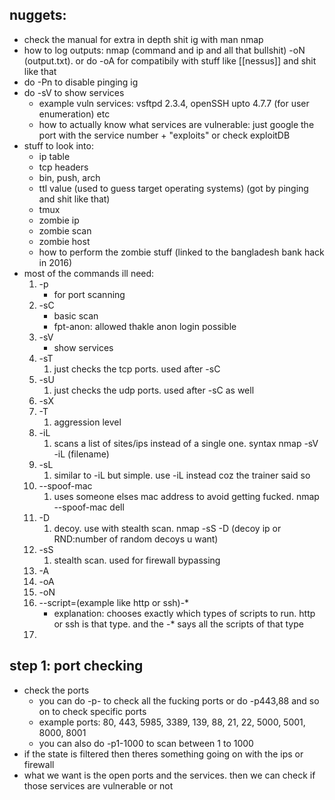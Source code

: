 ## nuggets:
- check the manual for extra in depth shit ig with man nmap
- how to log outputs: nmap (command and ip and all that bullshit) -oN (output.txt). or do -oA for compatibily with stuff like [[nessus]] and shit like that 
- do -Pn to disable pinging ig
- do -sV to show services 
	- example vuln services: vsftpd 2.3.4, openSSH upto 4.7.7 (for user enumeration) etc 
	- how to actually know what services are vulnerable: just google the port with the service number + "exploits" or check exploitDB
- stuff to look into:
	- ip table 
	- tcp headers
	- bin, push, arch
	- ttl value (used to guess target operating systems) (got by pinging and shit like that)
	- tmux
	- zombie ip
	- zombie scan 
	- zombie host
	- how to perform the zombie stuff (linked to the bangladesh bank hack in 2016)
- most of the commands ill need:
	1. -p
		- for port scanning
	2. -sC 
		- basic scan 
		- fpt-anon: allowed thakle anon login possible 
	3. -sV
		- show services
	4. -sT
		1. just checks the tcp ports. used after -sC
	5. -sU 
		1. just checks the udp ports. used after -sC as well 
	6. -sX
	7. -T
		1. aggression level
	8. -iL
		1. scans a list of sites/ips instead of a single one. syntax nmap -sV -iL (filename)
	9. -sL 
		1. similar to -iL but simple. use -iL instead coz the trainer said so
	10. --spoof-mac
		1. uses someone elses mac address to avoid getting fucked. nmap --spoof-mac dell
	11. -D
		1. decoy. use with stealth scan. nmap -sS -D (decoy ip or RND:number of random decoys u want)
	12. -sS
		1. stealth scan. used for firewall bypassing
	13. -A
	14. -oA
	15. -oN
	16. --script=(example like http or ssh)-*
		- explanation: chooses exactly which types of scripts to run. http or ssh is that type. and the -* says all the scripts of that type 
	17. 
## step 1: port checking
- check the ports
	- you can do -p- to check all the fucking ports or do -p443,88 and so on to check specific ports 
	- example ports: 80, 443, 5985, 3389, 139, 88, 21, 22, 5000, 5001, 8000, 8001
	- you can also do -p1-1000 to scan between 1 to 1000
- if the state is filtered then theres something going on with the ips or firewall
- what we want is the open ports and the services. then we can check if those services are vulnerable or not